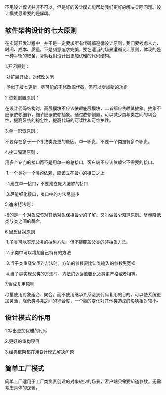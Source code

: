 不用设计模式并非不可以，但是好的设计模式能帮助我们更好的解决实际问题。设计模式最重要的是解耦。



## 软件架构设计的七大原则

在实际开发过程中，并不是一定要求所有代码都遵循设计原则，我们要考虑人力、时间、成本、质量。不是刻意追求完美，要在适当的场景遵循设计原则，体现的是一种平衡的取舍，帮助我们设计出更加优雅的代码结构。

1.开闭原则：

​	对扩展开放，对修改关闭

​    类似于版本更新，尽可能的不修改源代码，但可以增加新的功能

2.依赖倒置原则：

​    在设计代码结构时。高层模块不应该依赖底层模块，二者都应依赖其抽象。抽象不应该依赖细节，细节应该依赖抽象。通过依赖倒置，可以减少类与类之间的耦合性，提高系统的稳定性，提高代码的可读性和可维护性。

3.单一职责原则：

​    不要存在多于一个导致类变更的原因。单一职责，不要一个类拥有多个职责。

4.接口隔离原则：

​    用多个专门的接口而不是用单一的总接口，客户端不应该依赖它不需要的接口。

​		1.一个类对一个类的依赖，应该立在最小的接口之上

​		2.建立单一接口，不要建立庞大臃肿的接口

​		3.尽量细化接口，接口中的方法尽量少

5.迪米特法则：

​	指的是一个对象应该对其他对象保持最少的了解。又叫做最少知道原则。尽量降低类与类之间的耦合。

6.里氏替换原则

​	1.子类可以实现父类的抽象方法，但不能覆盖父类的非抽象方法。

​	2.子类中可以增加自己特有的方法

​	3.当子类重载父类的方法时，方法的参数要比父类输入的参数更宽松

​	4.当子类实现父类的方法时，方法的返回值要比父类更严格或者相等。

7.合成复用原则

​	尽量使用对象组合、聚合，而不使用继承关系达到代码复用的目的。可以使系统更加灵活，降低类与类之间的耦合度，一个类的变化对其他类造成的影响相对较小。

## 设计模式的作用

1.写出更加优雅的代码

2.更好的重构项目

3.经典框架都在用设计模式解决问题

## 简单工厂模式

简单工厂适用于工厂类负责创建的对象较少的场景，客户端只需要知道参数，无需考虑具体的逻辑。